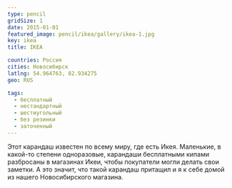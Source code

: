 ```yaml
---
type: pencil
gridSize: 1
date: 2015-01-01
featured_image: pencil/ikea/gallery/ikea-1.jpg
key: ikea
title: IKEA

countries: Россия
cities: Новосибирск
latlng: 54.964763, 82.934275
geo: RUS

tags:
  - бесплатный
  - нестандартный
  - шестиугольный
  - без резинки
  - заточенный
---
```


Этот карандаш известен по всему миру, где есть Икея. Маленькие, в какой-то степени одноразовые, карандаши бесплатными кипами разбросаны в магазинах Икеи, чтобы покупатели могли делать свои заметки. А это значит, что такой карандаш притащил и я к себе домой из нашего Новосибирского магазина.
